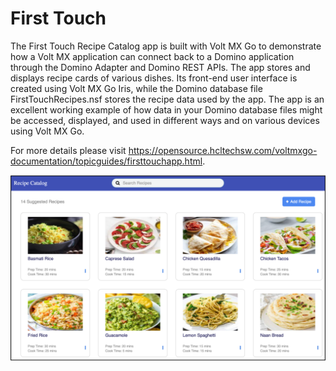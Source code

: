 # First Touch
The First Touch Recipe Catalog app is built with Volt MX Go to demonstrate how a Volt MX application can connect back to a Domino application through the Domino Adapter and Domino REST APIs.   The app stores and displays recipe cards of various dishes. Its front-end user interface is created using Volt MX Go Iris, while the Domino database file FirstTouchRecipes.nsf stores the recipe data used by the app. The app is an excellent working example of how data in your Domino database files might be accessed, displayed, and used in different ways and on various devices using Volt MX Go.

For more details please visit https://opensource.hcltechsw.com/voltmxgo-documentation/topicguides/firsttouchapp.html.


![recipe tile](./images/ftrecipeapp.png)